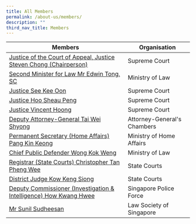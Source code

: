 ```yaml
---
title: All Members
permalink: /about-us/members/
description: ""
third_nav_title: Members
---
```

| Members | Organisation | 
| -------- | -------- | 
| [Justice of the Court of Appeal, Justice Steven Chong (Chairperson)](/about-us/members/steven-chong)    | Supreme Court     |
| [Second Minister for Law Mr Edwin Tong, SC](/about-us/members/edwin-tong)    | Ministry of Law     |
| [Justice See Kee Oon](/about-us/members/see-kee-oon)    | Supreme Court     |
| [Justice Hoo Sheau Peng](/about-us/members/hoo-sheau-peng)    | Supreme Court     |
| [Justice Vincent Hoong](/about-us/members/vincent-hoong)    | Supreme Court     |
| [Deputy Attorney-General Tai Wei Shyong](/about-us/members/tai-wei-shyong)    | Attorney-General's Chambers     |
| [Permanent Secretary (Home Affairs) Pang Kin Keong](/about-us/members/pang-kin-keong)    | Ministry of Home Affairs     |
| [Chief Public Defender Wong Kok Weng](/about-us/members/wong-kok-weng/)    | Ministry of Law     |
| [Registrar (State Courts) Christopher Tan Pheng Wee](/about-us/members/christopher-tan)    | State Courts     |
| [District Judge Kow Keng Siong](/about-us/members/kow-keng-siong)    | State Courts     |
| [Deputy Commissioner (Investigation & Intelligence) How Kwang Hwee](/about-us/members/how-kwang-hwee)    | Singapore Police Force     |		
| [Mr Sunil Sudheesan](/about-us/members/sunil-sudheesan)    | Law Society of Singapore     |